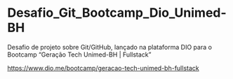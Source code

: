 # Desafio_Git_Bootcamp_Dio_Unimed-BH

Desafio de projeto sobre Git/GitHub, lançado na plataforma DIO para o Bootcamp “Geração Tech Unimed-BH | Fullstack”

https://www.dio.me/bootcamp/geracao-tech-unimed-bh-fullstack 
